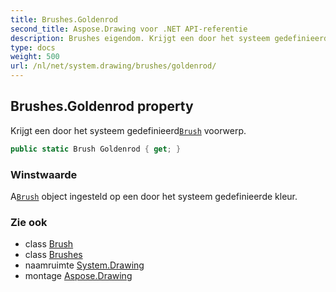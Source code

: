 ```yaml
---
title: Brushes.Goldenrod
second_title: Aspose.Drawing voor .NET API-referentie
description: Brushes eigendom. Krijgt een door het systeem gedefinieerdBrush voorwerp.
type: docs
weight: 500
url: /nl/net/system.drawing/brushes/goldenrod/
---
```

## Brushes.Goldenrod property

Krijgt een door het systeem gedefinieerd[`Brush`](../../brush/) voorwerp.

```csharp
public static Brush Goldenrod { get; }
```

### Winstwaarde

A[`Brush`](../../brush/) object ingesteld op een door het systeem gedefinieerde kleur.

### Zie ook

* class [Brush](../../brush/)
* class [Brushes](../)
* naamruimte [System.Drawing](../../brushes/)
* montage [Aspose.Drawing](../../../)


